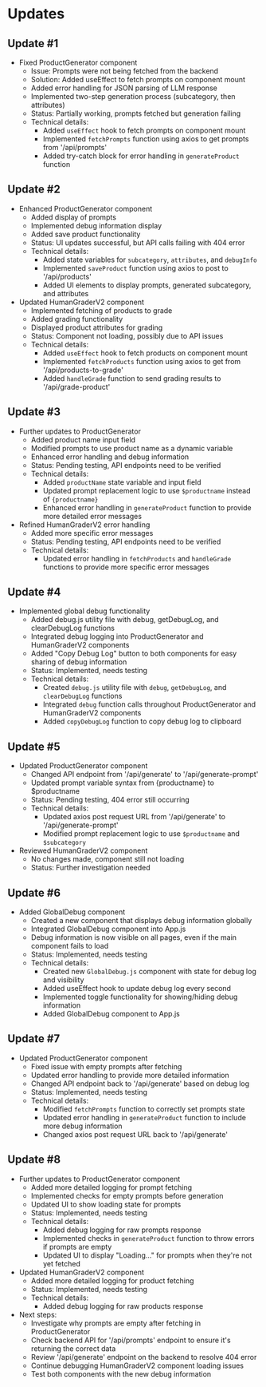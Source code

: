 # Updates

## Update #1
- Fixed ProductGenerator component
  - Issue: Prompts were not being fetched from the backend
  - Solution: Added useEffect to fetch prompts on component mount
  - Added error handling for JSON parsing of LLM response
  - Implemented two-step generation process (subcategory, then attributes)
  - Status: Partially working, prompts fetched but generation failing
  - Technical details:
    - Added `useEffect` hook to fetch prompts on component mount
    - Implemented `fetchPrompts` function using axios to get prompts from '/api/prompts'
    - Added try-catch block for error handling in `generateProduct` function

## Update #2
- Enhanced ProductGenerator component
  - Added display of prompts
  - Implemented debug information display
  - Added save product functionality
  - Status: UI updates successful, but API calls failing with 404 error
  - Technical details:
    - Added state variables for `subcategory`, `attributes`, and `debugInfo`
    - Implemented `saveProduct` function using axios to post to '/api/products'
    - Added UI elements to display prompts, generated subcategory, and attributes
- Updated HumanGraderV2 component
  - Implemented fetching of products to grade
  - Added grading functionality
  - Displayed product attributes for grading
  - Status: Component not loading, possibly due to API issues
  - Technical details:
    - Added `useEffect` hook to fetch products on component mount
    - Implemented `fetchProducts` function using axios to get from '/api/products-to-grade'
    - Added `handleGrade` function to send grading results to '/api/grade-product'

## Update #3
- Further updates to ProductGenerator
  - Added product name input field
  - Modified prompts to use product name as a dynamic variable
  - Enhanced error handling and debug information
  - Status: Pending testing, API endpoints need to be verified
  - Technical details:
    - Added `productName` state variable and input field
    - Updated prompt replacement logic to use `$productname` instead of `{productname}`
    - Enhanced error handling in `generateProduct` function to provide more detailed error messages
- Refined HumanGraderV2 error handling
  - Added more specific error messages
  - Status: Pending testing, API endpoints need to be verified
  - Technical details:
    - Updated error handling in `fetchProducts` and `handleGrade` functions to provide more specific error messages

## Update #4
- Implemented global debug functionality
  - Added debug.js utility file with debug, getDebugLog, and clearDebugLog functions
  - Integrated debug logging into ProductGenerator and HumanGraderV2 components
  - Added "Copy Debug Log" button to both components for easy sharing of debug information
  - Status: Implemented, needs testing
  - Technical details:
    - Created `debug.js` utility file with `debug`, `getDebugLog`, and `clearDebugLog` functions
    - Integrated `debug` function calls throughout ProductGenerator and HumanGraderV2 components
    - Added `copyDebugLog` function to copy debug log to clipboard

## Update #5
- Updated ProductGenerator component
  - Changed API endpoint from '/api/generate' to '/api/generate-prompt'
  - Updated prompt variable syntax from {productname} to $productname
  - Status: Pending testing, 404 error still occurring
  - Technical details:
    - Updated axios post request URL from '/api/generate' to '/api/generate-prompt'
    - Modified prompt replacement logic to use `$productname` and `$subcategory`
- Reviewed HumanGraderV2 component
  - No changes made, component still not loading
  - Status: Further investigation needed

## Update #6
- Added GlobalDebug component
  - Created a new component that displays debug information globally
  - Integrated GlobalDebug component into App.js
  - Debug information is now visible on all pages, even if the main component fails to load
  - Status: Implemented, needs testing
  - Technical details:
    - Created new `GlobalDebug.js` component with state for debug log and visibility
    - Added useEffect hook to update debug log every second
    - Implemented toggle functionality for showing/hiding debug information
    - Added GlobalDebug component to App.js

## Update #7
- Updated ProductGenerator component
  - Fixed issue with empty prompts after fetching
  - Updated error handling to provide more detailed information
  - Changed API endpoint back to '/api/generate' based on debug log
  - Status: Implemented, needs testing
  - Technical details:
    - Modified `fetchPrompts` function to correctly set prompts state
    - Updated error handling in `generateProduct` function to include more debug information
    - Changed axios post request URL back to '/api/generate'

## Update #8
- Further updates to ProductGenerator component
  - Added more detailed logging for prompt fetching
  - Implemented checks for empty prompts before generation
  - Updated UI to show loading state for prompts
  - Status: Implemented, needs testing
  - Technical details:
    - Added debug logging for raw prompts response
    - Implemented checks in `generateProduct` function to throw errors if prompts are empty
    - Updated UI to display "Loading..." for prompts when they're not yet fetched
- Updated HumanGraderV2 component
  - Added more detailed logging for product fetching
  - Status: Implemented, needs testing
  - Technical details:
    - Added debug logging for raw products response
- Next steps:
  - Investigate why prompts are empty after fetching in ProductGenerator
  - Check backend API for '/api/prompts' endpoint to ensure it's returning the correct data
  - Review '/api/generate' endpoint on the backend to resolve 404 error
  - Continue debugging HumanGraderV2 component loading issues
  - Test both components with the new debug information